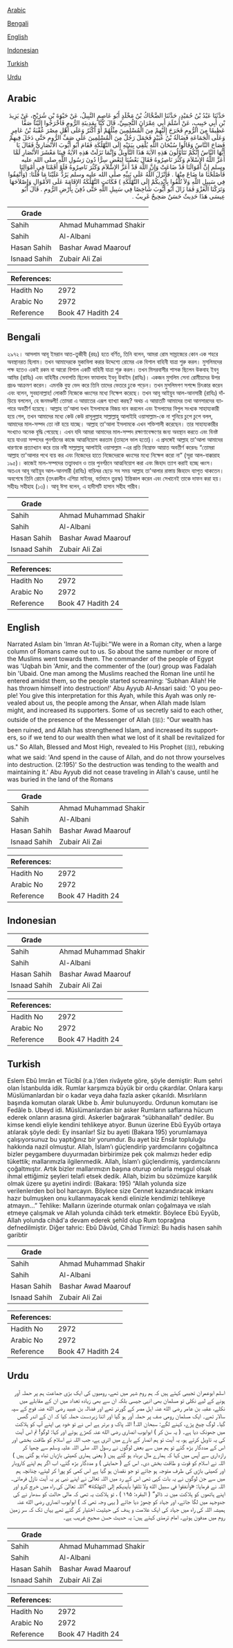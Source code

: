 [Arabic](#arabic)

[Bengali](#bengali)

[English](#english)

[Indonesian](#indonesian)

[Turkish](#turkish)

[Urdu](#urdu)

## Arabic


<div dir="rtl" lang="ar" style={{fontSize:'larger',backgroundColor:'#f8f9fa',padding:20}}>
حَدَّثَنَا عَبْدُ بْنُ حُمَيْدٍ، حَدَّثَنَا الضَّحَّاكُ بْنُ مَخْلَدٍ أَبُو عَاصِمٍ النَّبِيلُ، عَنْ حَيْوَةَ بْنِ شُرَيْحٍ، عَنْ يَزِيدَ بْنِ أَبِي حَبِيبٍ، عَنْ أَسْلَمَ أَبِي عِمْرَانَ التُّجِيبِيِّ، قَالَ كُنَّا بِمَدِينَةِ الرُّومِ فَأَخْرَجُوا إِلَيْنَا صَفًّا عَظِيمًا مِنَ الرُّومِ فَخَرَجَ إِلَيْهِمْ مِنَ الْمُسْلِمِينَ مِثْلُهُمْ أَوْ أَكْثَرُ وَعَلَى أَهْلِ مِصْرَ عُقْبَةُ بْنُ عَامِرٍ وَعَلَى الْجَمَاعَةِ فَضَالَةُ بْنُ عُبَيْدٍ فَحَمَلَ رَجُلٌ مِنَ الْمُسْلِمِينَ عَلَى صَفِّ الرُّومِ حَتَّى دَخَلَ فِيهِمْ فَصَاحَ النَّاسُ وَقَالُوا سُبْحَانَ اللَّهِ يُلْقِي بِيَدَيْهِ إِلَى التَّهْلُكَةِ فَقَامَ أَبُو أَيُّوبَ الأَنْصَارِيُّ فَقَالَ يَا أَيُّهَا النَّاسُ إِنَّكُمْ تَتَأَوَّلُونَ هَذِهِ الآيَةَ هَذَا التَّأْوِيلَ وَإِنَّمَا نَزَلَتْ هَذِهِ الآيَةُ فِينَا مَعْشَرَ الأَنْصَارِ لَمَّا أَعَزَّ اللَّهُ الإِسْلاَمَ وَكَثُرَ نَاصِرُوهُ فَقَالَ بَعْضُنَا لِبَعْضٍ سِرًّا دُونَ رَسُولِ اللَّهِ صلى الله عليه وسلم إِنَّ أَمْوَالَنَا قَدْ ضَاعَتْ وَإِنَّ اللَّهَ قَدْ أَعَزَّ الإِسْلاَمَ وَكَثُرَ نَاصِرُوهُ فَلَوْ أَقَمْنَا فِي أَمْوَالِنَا فَأَصْلَحْنَا مَا ضَاعَ مِنْهَا ‏.‏ فَأَنْزَلَ اللَّهُ عَلَى نَبِيِّهِ صلى الله عليه وسلم يَرُدُّ عَلَيْنَا مَا قُلْنَا‏:‏ ‏(‏وَأَنْفِقُوا فِي سَبِيلِ اللَّهِ وَلاَ تُلْقُوا بِأَيْدِيكُمْ إِلَى التَّهْلُكَةِ ‏)‏ فَكَانَتِ التَّهْلُكَةُ الإِقَامَةَ عَلَى الأَمْوَالِ وَإِصْلاَحَهَا وَتَرَكْنَا الْغَزْوَ فَمَا زَالَ أَبُو أَيُّوبَ شَاخِصًا فِي سَبِيلِ اللَّهِ حَتَّى دُفِنَ بِأَرْضِ الرُّومِ ‏.‏ قَالَ أَبُو عِيسَى هَذَا حَدِيثٌ حَسَنٌ صَحِيحٌ غَرِيبٌ ‏.‏
</div>
<div style={{backgroundColor:'#f8f9fa',padding:20, marginBottom: 10}}><table> <thead> <tr> <th>Grade</th> <th></th> </tr> </thead> <tbody> <tr><td>Sahih</td><td>Ahmad Muhammad Shakir</td></tr><tr><td>Sahih</td><td>Al-Albani</td></tr><tr><td>Hasan Sahih</td><td>Bashar Awad Maarouf</td></tr><tr><td>Isnaad Sahih</td><td>Zubair Ali Zai</td></tr></tbody></table><table> <thead> <tr> <th>References:</th> <th></th> </tr> </thead> <tbody><tr><td>Hadith No</td><td>2972</td></tr><tr><td>Arabic No</td><td>2972</td></tr><tr><td>Reference</td><td>Book 47 Hadith 24</td></tr></tbody></table></div>

## Bengali


<div dir="ltr" lang="bn" style={{fontSize:'larger',backgroundColor:'#f8f9fa',padding:20}}>
২৯৭২। আসলাম আবূ ইমরান আত-তুজীবী (রহঃ) হতে বর্ণিত, তিনি বলেন, আমরা রোম সাম্রাজ্যের কোন এক শহরে অবস্থানরত ছিলাম। তখন আমাদেরকে মুকাবিলা করার উদ্দেশ্যে রোমের এক বিশাল বাহিনী যাত্রা শুরু করল। মুসলিমদের পক্ষ হতেও একই রকম বা আরো বিশাল একটি বাহিনী যাত্রা শুরু করল। তখন মিসরবাসীর শাসক ছিলেন উকবাহ ইবনু আমির (রাযিঃ) এবং বাহিনীর সেনাপতি ছিলেন ফাযালাহ ইবনু উবাইদ (রাযিঃ)। একজন মুসলিম সেনা রোমীয়দের উপর প্রচণ্ড আক্রমণ করেন। এমনকি বুহ্য ভেদ করে তিনি তাদের ভেতরে ঢুকে পড়েন। তখন মুসলিমগণ সশব্দে চিৎকার করেন এবং বলেন, সুবহানাল্লাহ! লোকটি নিজেকে ধ্বংসের মধ্যে নিক্ষেপ করেছে। তখন আবূ আইয়ুব আল-আনসারী (রাযিঃ) দাঁড়িয়ে বললেন, হে জনমণ্ডলী! তোমরা এ আয়াতের এরূপ ব্যাখ্যা করছ? অথচ এ আয়াতটি আমাদের তথা আনসারদের ব্যাপারে অবতীর্ণ হয়েছে। আল্লাহ তা'আলা যখন ইসলামকে বিজয় দান করলেন এবং ইসলামের বিপুল সংখ্যক সাহায্যকারী হয়ে গেল, তখন আমাদের মধ্যে কেউ কেউ রাসূলুল্লাহ সাল্লাল্লাহু আলাইহি ওয়াসাল্লাম-কে না শুনিয়ে চুপে চুপে বলল, আমাদের মাল-সম্পদ তো নষ্ট হয়ে যাচ্ছে। আল্লাহ তা'আলা ইসলামকে এখন শক্তিশালী করেছেন। তার সাহায্যকারীর সংখ্যাও অনেক বৃদ্ধি পেয়েছে। এখন যদি আমরা আমাদের মাল-সম্পদ রক্ষাণাবেক্ষণের জন্য অবস্থান করতে এবং বিনষ্ট হয়ে যাওয়া সম্পদের পুনর্গঠনের কাজে আত্মনিয়োগ করতাম (তাহলে ভাল হতো)। এ প্রসঙ্গেই আল্লাহ তা'আলা আমাদের ধারণাকে প্রত্যাখ্যান করে তার নবী সাল্লাল্লাহু আলাইহি ওয়াসাল্লাম -এর প্রতি নিম্নোক্ত আয়াত অবতীর্ণ করেনঃ “তোমরা আল্লাহ তা'আলার পথে ব্যয় কর এবং নিজেদের হাতে নিজেদেরকে ধ্বংসের মধ্যে নিক্ষেপ করো না” (সূরা আল-বাক্কারাহ ১৯৫)। কাজেই মাল-সম্পদের তত্ত্বাবধান ও তার পুনর্গঠনে আত্মনিয়োগ করা এবং জিহাদ ত্যাগ করাই হচ্ছে ধ্বংস। অতএব আবূ আইয়ুব আল-আনসারী (রাযিঃ) বাড়িঘর ছেড়ে সব সময় আল্লাহ তা'আলার রাস্তায় জিহাদে ব্যাপৃত থাকতেন। অবশেষে তিনি রোমে (তৎকালীন এশিয়া মাইনর, বর্তমানে তুরস্ক) ইন্তিকাল করেন এবং সেখানেই তাকে দাফন করা হয়। সহীহঃ সহীহাহ (১৩)। আবূ ঈসা বলেন, এ হাদীসটি হাসান সহীহ গারীব।
</div>
<div style={{backgroundColor:'#f8f9fa',padding:20, marginBottom: 10}}><table> <thead> <tr> <th>Grade</th> <th></th> </tr> </thead> <tbody> <tr><td>Sahih</td><td>Ahmad Muhammad Shakir</td></tr><tr><td>Sahih</td><td>Al-Albani</td></tr><tr><td>Hasan Sahih</td><td>Bashar Awad Maarouf</td></tr><tr><td>Isnaad Sahih</td><td>Zubair Ali Zai</td></tr></tbody></table><table> <thead> <tr> <th>References:</th> <th></th> </tr> </thead> <tbody><tr><td>Hadith No</td><td>2972</td></tr><tr><td>Arabic No</td><td>2972</td></tr><tr><td>Reference</td><td>Book 47 Hadith 24</td></tr></tbody></table></div>

## English


<div dir="ltr" lang="en" style={{fontSize:'larger',backgroundColor:'#f8f9fa',padding:20}}>
Narrated Aslam bin 'Imran At-Tujibi:"We were in a Roman city, when a large column of Romans came out to us. So about the same number or more of the Muslims went towards them. The commander of the people of Egypt was 'Uqbah bin 'Amir, and the commenter of the (our) group was Fadalah bin 'Ubaid. One man among the Muslims reached the Roman line until he entered amidst them, so the people started screaming: 'Subhan Allah! He has thrown himself into destruction!' Abu Ayyub Al-Ansari said: 'O you people! You give this interpretation for this Ayah, while this Ayah was only revealed about us, the people among the Ansar, when Allah made Islam might, and increased its supporters. Some of us secretly said to each other, outside of the presence of the Messenger of Allah (ﷺ): "Our wealth has been ruined, and Allah has strengthened Islam, and increased its supporters, so if we tend to our wealth then what we lost of it shall be revitalized for us." So Allah, Blessed and Most High, revealed to His Prophet (ﷺ), rebuking what we said: 'And spend in the cause of Allah, and do not throw yourselves into destruction. (2:195)' So the destruction was tending to the wealth and maintaining it.' Abu Ayyub did not cease traveling in Allah's cause, until he was buried in the land of the Romans
</div>
<div style={{backgroundColor:'#f8f9fa',padding:20, marginBottom: 10}}><table> <thead> <tr> <th>Grade</th> <th></th> </tr> </thead> <tbody> <tr><td>Sahih</td><td>Ahmad Muhammad Shakir</td></tr><tr><td>Sahih</td><td>Al-Albani</td></tr><tr><td>Hasan Sahih</td><td>Bashar Awad Maarouf</td></tr><tr><td>Isnaad Sahih</td><td>Zubair Ali Zai</td></tr></tbody></table><table> <thead> <tr> <th>References:</th> <th></th> </tr> </thead> <tbody><tr><td>Hadith No</td><td>2972</td></tr><tr><td>Arabic No</td><td>2972</td></tr><tr><td>Reference</td><td>Book 47 Hadith 24</td></tr></tbody></table></div>

## Indonesian


<div dir="ltr" lang="id" style={{fontSize:'larger',backgroundColor:'#f8f9fa',padding:20}}>

</div>
<div style={{backgroundColor:'#f8f9fa',padding:20, marginBottom: 10}}><table> <thead> <tr> <th>Grade</th> <th></th> </tr> </thead> <tbody> <tr><td>Sahih</td><td>Ahmad Muhammad Shakir</td></tr><tr><td>Sahih</td><td>Al-Albani</td></tr><tr><td>Hasan Sahih</td><td>Bashar Awad Maarouf</td></tr><tr><td>Isnaad Sahih</td><td>Zubair Ali Zai</td></tr></tbody></table><table> <thead> <tr> <th>References:</th> <th></th> </tr> </thead> <tbody><tr><td>Hadith No</td><td>2972</td></tr><tr><td>Arabic No</td><td>2972</td></tr><tr><td>Reference</td><td>Book 47 Hadith 24</td></tr></tbody></table></div>

## Turkish


<div dir="ltr" lang="tr" style={{fontSize:'larger',backgroundColor:'#f8f9fa',padding:20}}>
Eslem Ebû Imrân et Tücîbî (r.a.)’den rivâyete göre, şöyle demiştir: Rum şehri olan İstanbulda idik. Rumlar karşımıza büyük bir ordu çıkardılar. Onlara karşı Müslümanlardan bir o kadar veya daha fazla asker çıkarıldı. Mısırlıların başında komutan olarak Ukbe b. Âmir bulunuyordu. Ordunun komutanı ise Fedâle b. Ubeyd idi. Müslümanlardan bir asker Rumların saflarına hücum ederek onların arasına girdi. Askerler bağırarak “sübhanallah” dediler. Bu kimse kendi eliyle kendini tehlikeye atıyor. Bunun üzerine Ebû Eyyûb ortaya atılarak şöyle dedi: Ey insanlar! Siz bu ayeti (Bakara 195) yorumlamaya çalışıyorsunuz bu yaptığınız bir yorumdur. Bu ayet biz Ensâr topluluğu hakkında nazil olmuştur. Allah, İslam’ı güçlendirip yardımcılarını çoğaltınca bizler peygambere duyurmadan birbirimize pek çok malımızı heder edip tükettik; mallarımızla ilgilenmedik. Allah, İslam’ı güçlendirmiş, yardımcılarını çoğaltmıştır. Artık bizler mallarımızın başına oturup onlarla meşgul olsak ihmal ettiğimiz şeyleri telafi etsek dedik. Allah, bizim bu sözümüze karşılık olmak üzere şu ayetini indirdi: (Bakara: 195) “Allah yolunda size verilenlerden bol bol harcayın. Böylece size Cennet kazandıracak imkanı hazır bulmuşken onu kullanmayacak kendi elinizle kendimizi tehlikeye atmayın...” Tehlike: Malların üzerinde oturmak onları çoğalmaya ve ıslah etmeye çalışmak ve Allah yolunda cihâdı terk etmektir. Böylece Ebû Eyyûb, Allah yolunda cihâd'a devam ederek şehîd olup Rum toprağına defnedilmiştir. Diğer tahric: Ebû Dâvûd, Cihâd Tirmizî: Bu hadis hasen sahih garibtir
</div>
<div style={{backgroundColor:'#f8f9fa',padding:20, marginBottom: 10}}><table> <thead> <tr> <th>Grade</th> <th></th> </tr> </thead> <tbody> <tr><td>Sahih</td><td>Ahmad Muhammad Shakir</td></tr><tr><td>Sahih</td><td>Al-Albani</td></tr><tr><td>Hasan Sahih</td><td>Bashar Awad Maarouf</td></tr><tr><td>Isnaad Sahih</td><td>Zubair Ali Zai</td></tr></tbody></table><table> <thead> <tr> <th>References:</th> <th></th> </tr> </thead> <tbody><tr><td>Hadith No</td><td>2972</td></tr><tr><td>Arabic No</td><td>2972</td></tr><tr><td>Reference</td><td>Book 47 Hadith 24</td></tr></tbody></table></div>

## Urdu


<div dir="rtl" lang="ur" style={{fontSize:'larger',backgroundColor:'#f8f9fa',padding:20}}>
اسلم ابوعمران تجیبی کہتے ہیں کہ ہم روم شہر میں تھے، رومیوں کی ایک بڑی جماعت ہم پر حملہ آور ہونے کے لیے نکلی تو مسلمان بھی انہی جیسی بلکہ ان سے بھی زیادہ تعداد میں ان کے مقابلے میں نکلے، عقبہ بن عامر رضی الله عنہ اہل مصر کے گورنر تھے اور فضالہ بن عبید رضی الله عنہ فوج کے سپہ سالار تھے۔ ایک مسلمان رومی صف پر حملہ آور ہو گیا اور اتنا زبردست حملہ کیا کہ ان کے اندر گھس گیا۔ لوگ چیخ پڑے، کہنے لگے: سبحان اللہ! اللہ پاک و برتر ہے اس نے تو خود ہی اپنے آپ کو ہلاکت میں جھونک دیا ہے۔ ( یہ سن کر ) ابوایوب انصاری رضی الله عنہ کھڑے ہوئے اور کہا: لوگو! تم اس آیت کی یہ تاویل کرتے ہو، یہ آیت تو ہم انصار کے بارے میں اتری ہے، جب اللہ نے اسلام کو طاقت بخشی اور اس کے مددگار بڑھ گئے تو ہم میں سے بعض لوگوں نے رسول اللہ صلی اللہ علیہ وسلم سے چھپا کر رازداری سے آپس میں کہا کہ ہمارے مال برباد ہو گئے ہیں ( یعنی ہماری کھیتی باڑیاں تباہ ہو گئی ہیں ) اللہ نے اسلام کو قوت و طاقت بخش دی۔ اس کے ( حمایتی ) و مددگار بڑھ گئے، اب اگر ہم اپنے کاروبار اور کھیتی باڑی کی طرف متوجہ ہو جاتے تو جو نقصان ہو گیا ہے اس کمی کو پورا کر لیتے، چنانچہ ہم میں سے جن لوگوں نے یہ بات کہی تھی اس کے رد میں اللہ تعالیٰ نے اپنے نبی پر یہ آیت نازل فرمائی۔ اللہ نے فرمایا: «وأنفقوا في سبيل الله ولا تلقوا بأيديكم إلى التهلكة» ”اللہ تعالیٰ کی راہ میں خرچ کرو اور اپنے ہاتھوں کو ہلاکت میں نہ ڈالو“ ( البقرہ: ۱۹۵ ) ، تو ہلاکت یہ تھی کہ مالی حالت کو سدھار نے کی جدوجہد میں لگا جائے، اور جہاد کو چھوڑ دیا جائے ( یہی وجہ تھی کہ ) ابوایوب انصاری رضی الله عنہ ہمیشہ اللہ کی راہ میں جہاد کی ایک علامت و ہدف کی حیثیت اختیار کر گئے تھے یہاں تک کہ سر زمین روم میں مدفون ہوئے۔ امام ترمذی کہتے ہیں: یہ حدیث حسن صحیح غریب ہے۔
</div>
<div style={{backgroundColor:'#f8f9fa',padding:20, marginBottom: 10}}><table> <thead> <tr> <th>Grade</th> <th></th> </tr> </thead> <tbody> <tr><td>Sahih</td><td>Ahmad Muhammad Shakir</td></tr><tr><td>Sahih</td><td>Al-Albani</td></tr><tr><td>Hasan Sahih</td><td>Bashar Awad Maarouf</td></tr><tr><td>Isnaad Sahih</td><td>Zubair Ali Zai</td></tr></tbody></table><table> <thead> <tr> <th>References:</th> <th></th> </tr> </thead> <tbody><tr><td>Hadith No</td><td>2972</td></tr><tr><td>Arabic No</td><td>2972</td></tr><tr><td>Reference</td><td>Book 47 Hadith 24</td></tr></tbody></table></div>